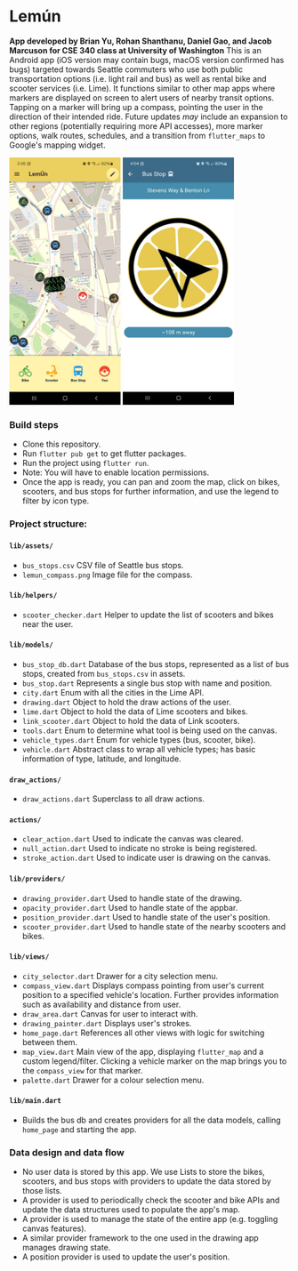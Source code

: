 # Lemún

**App developed by Brian Yu, Rohan Shanthanu, Daniel Gao, and Jacob Marcuson for CSE 340 class at University of Washington**
This is an Android app (iOS version may contain bugs, macOS version confirmed has bugs) targeted towards Seattle commuters who use both public transportation options (i.e. light rail and bus) as well as rental bike and scooter services (i.e. Lime). It functions similar to other map apps where markers are displayed on screen to alert users of nearby transit options. Tapping on a marker will bring up a compass, pointing the user in the direction of their intended ride. Future updates *may* include an expansion to other regions (potentially requiring more API accesses), more marker options, walk routes, schedules, and a transition from `flutter_maps` to Google's mapping widget.



<p float="left">
  <img src="./lib/assets/mapview.jpg" alt="Screenshot of app's homepage" width="200"/>
  <img src="./lib/assets/compassview.jpg" alt="Screenshot of app's compass view" width="200"/> 
</p>

### Build steps
- Clone this repository.
- Run `flutter pub get` to get flutter packages.
- Run the project using `flutter run`.
- Note: You will have to enable location permissions.
- Once the app is ready, you can pan and zoom the map, click on bikes, scooters, and bus stops for further information, and use the legend to filter by icon type.

### Project structure:

#### `lib/assets/`
- `bus_stops.csv` CSV file of Seattle bus stops.
- `lemun_compass.png` Image file for the compass.
#### `lib/helpers/`
- `scooter_checker.dart` Helper to update the list of scooters and bikes near the user.
#### `lib/models/`
- `bus_stop_db.dart` Database of the bus stops, represented as a list of bus stops, created from `bus_stops.csv` in assets.
- `bus_stop.dart` Represents a single bus stop with name and position.
- `city.dart` Enum with all the cities in the Lime API.
- `drawing.dart` Object to hold the draw actions of the user.
- `lime.dart` Object to hold the data of Lime scooters and bikes.
- `link_scooter.dart` Object to hold the data of Link scooters.
- `tools.dart` Enum to determine what tool is being used on the canvas.
- `vehicle_types.dart` Enum for vehicle types (bus, scooter, bike).
- `vehicle.dart` Abstract class to wrap all vehicle types; has basic information of type, latitude, and longitude.
#### `draw_actions/`
- `draw_actions.dart` Superclass to all draw actions.
#### `actions/`
- `clear_action.dart` Used to indicate the canvas was cleared.
- `null_action.dart` Used to indicate no stroke is being registered.
- `stroke_action.dart` Used to indicate user is drawing on the canvas.
#### `lib/providers/`
- `drawing_provider.dart` Used to handle state of the drawing.
- `opacity_provider.dart` Used to handle state of the appbar.
- `position_provider.dart` Used to handle state of the user's position.
- `scooter_provider.dart` Used to handle state of the nearby scooters and bikes.
#### `lib/views/`
- `city_selector.dart` Drawer for a city selection menu.
- `compass_view.dart` Displays compass pointing from user's current position to a specified vehicle's location. Further provides information such as availability and distance from user. 
- `draw_area.dart` Canvas for user to interact with.
- `drawing_painter.dart` Displays user's strokes.
- `home_page.dart` References all other views with logic for switching between them.
- `map_view.dart` Main view of the app, displaying `flutter_map` and a custom legend/filter. Clicking a vehicle marker on the map brings you to the `compass_view` for that marker.
- `palette.dart` Drawer for a colour selection menu.
#### `lib/main.dart`
- Builds the bus db and creates providers for all the data models, calling `home_page` and starting the app.

### Data design and data flow
- No user data is stored by this app. We use Lists to store the bikes, scooters, and bus stops with providers to update the data stored by those lists.
- A provider is used to periodically check the scooter and bike APIs and update the data structures used to populate the app's map.
- A provider is used to manage the state of the entire app (e.g. toggling canvas features).
- A similar provider framework to the one used in the drawing app manages drawing state.
- A position provider is used to update the user's position.
